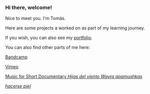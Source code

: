 ### Hi there, welcome! 

Nice to meet you. I'm Tomás. 

Here are some projects a worked on as part of my learning journey. 

If you wish, you can also see my [portfolio](https://tomasproanop.github.io).

You can also find other parts of me here: 

[Bandcamp](https://tomasproano.bandcamp.com)

[Vimeo](https://vimeo.com/tomasproano)

[Music for Short Documentary *Hijas del viento Wayra apamushkas*](https://www.youtube.com/watch?v=-2Zx_ZJ9HQE)

[*hacerse piel*](https://tomasproanop.github.io/hacerse-piel)

